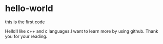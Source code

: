 # hello-world
this is the first code

Hello!I like c++ and c languages.I want to learn more by using github.
Thank you for your reading.

